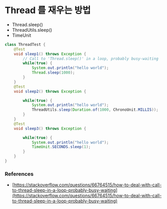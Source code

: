 # Thread 를 재우는 방법

- Thread.sleep()
- ThreadUtils.sleep()
- TimeUnit

```java
class ThreadTest {
    @Test
    void sleep1() throws Exception {
        // Call to 'Thread.sleep()' in a loop, probably busy-waiting
        while(true) {
            System.out.println("hello world");
            Thread.sleep(1000);
        }
    }
    @Test
    void sleep2() throws Exception {

        while(true) {
            System.out.println("hello world");
            ThreadUtils.sleep(Duration.of(1000, ChronoUnit.MILLIS));
        }
    }
    @Test
    void sleep3() throws Exception {

        while(true) {
            System.out.println("hello world");
            TimeUnit.SECONDS.sleep(1);
        }
    }
}
```

### References

- [https://stackoverflow.com/questions/66764515/how-to-deal-with-call-to-thread-sleep-in-a-loop-probably-busy-waiting](https://stackoverflow.com/questions/66764515/how-to-deal-with-call-to-thread-sleep-in-a-loop-probably-busy-waiting)